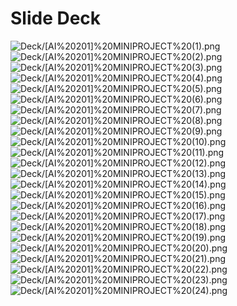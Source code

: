 # Slide Deck

![Deck/[AI%20201]%20MINIPROJECT%20(1).png](Deck/[AI%20201]%20MINIPROJECT%20(1).png)
![Deck/[AI%20201]%20MINIPROJECT%20(2).png](Deck/[AI%20201]%20MINIPROJECT%20(2).png)
![Deck/[AI%20201]%20MINIPROJECT%20(3).png](Deck/[AI%20201]%20MINIPROJECT%20(3).png)
![Deck/[AI%20201]%20MINIPROJECT%20(4).png](Deck/[AI%20201]%20MINIPROJECT%20(4).png)
![Deck/[AI%20201]%20MINIPROJECT%20(5).png](Deck/[AI%20201]%20MINIPROJECT%20(5).png)
![Deck/[AI%20201]%20MINIPROJECT%20(6).png](Deck/[AI%20201]%20MINIPROJECT%20(6).png)
![Deck/[AI%20201]%20MINIPROJECT%20(7).png](Deck/[AI%20201]%20MINIPROJECT%20(7).png)
![Deck/[AI%20201]%20MINIPROJECT%20(8).png](Deck/[AI%20201]%20MINIPROJECT%20(8).png)
![Deck/[AI%20201]%20MINIPROJECT%20(9).png](Deck/[AI%20201]%20MINIPROJECT%20(9).png)
![Deck/[AI%20201]%20MINIPROJECT%20(10).png](Deck/[AI%20201]%20MINIPROJECT%20(10).png)
![Deck/[AI%20201]%20MINIPROJECT%20(11).png](Deck/[AI%20201]%20MINIPROJECT%20(11).png)
![Deck/[AI%20201]%20MINIPROJECT%20(12).png](Deck/[AI%20201]%20MINIPROJECT%20(12).png)
![Deck/[AI%20201]%20MINIPROJECT%20(13).png](Deck/[AI%20201]%20MINIPROJECT%20(13).png)
![Deck/[AI%20201]%20MINIPROJECT%20(14).png](Deck/[AI%20201]%20MINIPROJECT%20(14).png)
![Deck/[AI%20201]%20MINIPROJECT%20(15).png](Deck/[AI%20201]%20MINIPROJECT%20(15).png)
![Deck/[AI%20201]%20MINIPROJECT%20(16).png](Deck/[AI%20201]%20MINIPROJECT%20(16).png)
![Deck/[AI%20201]%20MINIPROJECT%20(17).png](Deck/[AI%20201]%20MINIPROJECT%20(17).png)
![Deck/[AI%20201]%20MINIPROJECT%20(18).png](Deck/[AI%20201]%20MINIPROJECT%20(18).png)
![Deck/[AI%20201]%20MINIPROJECT%20(19).png](Deck/[AI%20201]%20MINIPROJECT%20(19).png)
![Deck/[AI%20201]%20MINIPROJECT%20(20).png](Deck/[AI%20201]%20MINIPROJECT%20(20).png)
![Deck/[AI%20201]%20MINIPROJECT%20(21).png](Deck/[AI%20201]%20MINIPROJECT%20(21).png)
![Deck/[AI%20201]%20MINIPROJECT%20(22).png](Deck/[AI%20201]%20MINIPROJECT%20(22).png)
![Deck/[AI%20201]%20MINIPROJECT%20(23).png](Deck/[AI%20201]%20MINIPROJECT%20(23).png)
![Deck/[AI%20201]%20MINIPROJECT%20(24).png](Deck/[AI%20201]%20MINIPROJECT%20(24).png)